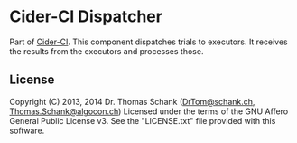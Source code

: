 # Cider-CI Dispatcher


Part of [Cider-CI](https://github.com/cider-ci/cider-ci). This component
dispatches trials to executors. It receives the results from the executors and
processes those.


## License

Copyright (C) 2013, 2014 Dr. Thomas Schank  (DrTom@schank.ch, Thomas.Schank@algocon.ch)
Licensed under the terms of the GNU Affero General Public License v3.
See the "LICENSE.txt" file provided with this software.

